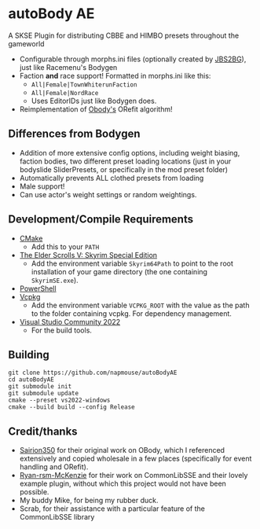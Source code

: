 # autoBody AE
A SKSE Plugin for distributing CBBE and HIMBO presets throughout the gameworld
* Configurable through morphs.ini files (optionally created by [JBS2BG](https://www.nexusmods.com/skyrim/mods/88707/)), just like Racemenu's Bodygen
* Faction **and** race support! Formatted in morphs.ini like this: 
	* ``All|Female|TownWhiterunFaction``
	* ``All|Female|NordRace``
	* Uses EditorIDs just like Bodygen does. 
* Reimplementation of [Obody's](https://www.nexusmods.com/skyrimspecialedition/mods/51084) ORefit algorithm! 
## Differences from Bodygen
* Addition of more extensive config options, including weight biasing, faction bodies, two different preset loading locations (just in your bodyslide SliderPresets, or specifically in the mod preset folder)
* Automatically prevents ALL clothed presets from loading
* Male support! 
* Can use actor's weight settings or random weightings. 
## Development/Compile Requirements
* [CMake](https://cmake.org/)
	* Add this to your `PATH`
* [The Elder Scrolls V: Skyrim Special Edition](https://store.steampowered.com/app/489830)
	* Add the environment variable `Skyrim64Path` to point to the root installation of your game directory (the one containing `SkyrimSE.exe`).
* [PowerShell](https://github.com/PowerShell/PowerShell/releases/latest)
* [Vcpkg](https://github.com/microsoft/vcpkg)
	* Add the environment variable `VCPKG_ROOT` with the value as the path to the folder containing vcpkg. For dependency management. 
* [Visual Studio Community 2022](https://visualstudio.microsoft.com/)
	* For the build tools. 


## Building
```
git clone https://github.com/napmouse/autoBodyAE
cd autoBodyAE
git submodule init
git submodule update
cmake --preset vs2022-windows
cmake --build build --config Release
```

## Credit/thanks
* [Sairion350](https://github.com/Sairion350) for their original work on OBody, which I referenced extensively and copied wholesale in a few places (specifically for event handling and ORefit). 
* [Ryan-rsm-McKenzie](https://github.com/Ryan-rsm-McKenzie/) for their work on CommonLibSSE and their lovely example plugin, without which this project would not have been possible. 
* My buddy Mike, for being my rubber duck. 
* Scrab, for their assistance with a particular feature of the CommonLibSSE library